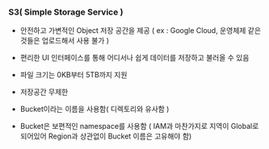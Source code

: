 ### S3( Simple Storage Service )

* 안전하고 가변적인 Object 저장 공간을 제공 ( ex : Google Cloud, 운영체제 같은 것들은 업로드해서 사용 불가 )
  
* 편리한 UI 인터페이스를 통해 어디서나 쉽게 데이터를 저장하고 불러올 수 있음
  
* 파일 크기는 0KB부터 5TB까지 지원
  
* 저장공간 무제한
  
* Bucket이라는 이름을 사용함( 디렉토리와 유사함 )
  
* Bucket은 보편적인 namespace를 사용함 ( IAM과 마찬가지로 지역이 Global로 되어있어 Region과 상관없이 Bucket 이름은 고유해야 함)